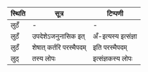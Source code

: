 | स्थिति | सूत्र | टिप्पणी |
| ----- | ------- | ------ |
| लुठँ | - | - |
| लुठँ | उपदेशेऽजनुनासिक इत् | अँ-इत्यस्य इत्संज्ञा |
| लुठँ | शेषात् कर्तरि परस्मैपदम् | इति परस्मैपदम् |
| लुठ् | तस्य लोपः | इत्संज्ञकस्य लोपः |
